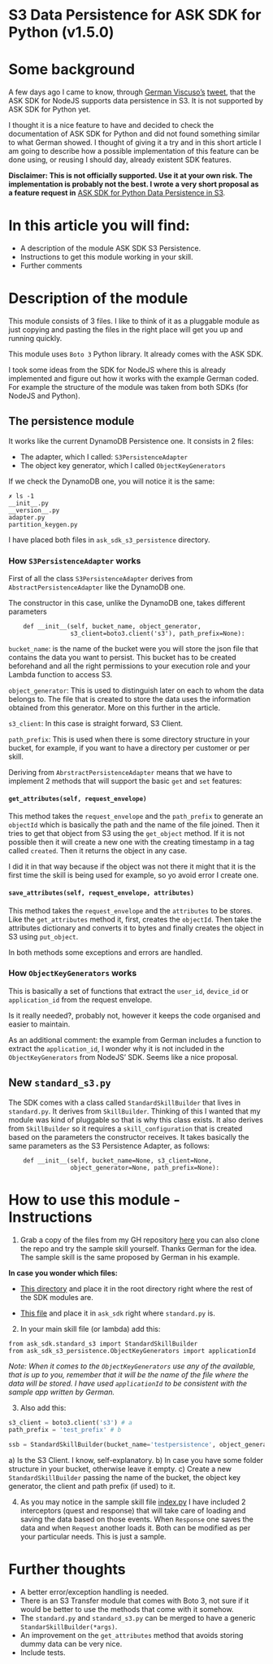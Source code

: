 # S3 Data Persistence for ASK SDK for Python (v1.5.0)

# Some background
A few days ago I came to know, through [German Viscuso’s](https://twitter.com/germanviscuso) [tweet](https://twitter.com/germanviscuso/status/1081198187954794496), that the ASK SDK for NodeJS supports data persistence in S3. It is not supported by ASK SDK for Python yet. 

I thought it is a nice feature to have and decided to check the documentation of ASK SDK for Python and did not found something similar to what German showed. I thought of giving it a try and in this short article I am going to describe how a possible implementation of this feature can be done using, or reusing I should day, already existent SDK features.

**Disclaimer: This is not officially supported. Use it at your own risk. The implementation is probably not the best. I wrote a very short proposal as a feature request in** [ASK SDK for Python Data Persistence in S3](https://github.com/alexa/alexa-skills-kit-sdk-for-python/issues/57). 

# In this article you will find:
- A description of the module ASK SDK S3 Persistence.
- Instructions to get this module working in your skill.
- Further comments

# Description of the module
This module consists of 3 files. I like to think of it as a pluggable module as just copying and pasting the files in the right place will get you up and running quickly.

This module uses ```Boto 3``` Python library. It already comes with the ASK SDK.

I took some ideas from the SDK for NodeJS where this is already implemented and figure out how it works with the example German coded. For example the structure of the module was taken from both SDKs (for NodeJS and Python).

## The persistence module
It works like the current DynamoDB Persistence one. It consists in 2 files:
- The adapter, which I called: ```S3PersistenceAdapter```
- The object key generator, which I called ```ObjectKeyGenerators```

If we check the DynamoDB one, you will notice it is the same:

```
✗ ls -1
__init__.py
__version__.py
adapter.py
partition_keygen.py
```

I have placed both files in ```ask_sdk_s3_persistence``` directory.

### How ```S3PersistenceAdapter``` works
First of all the class ```S3PersistenceAdapter``` derives from ```AbstractPersistenceAdapter``` like the DynamoDB one. 

The constructor in this case, unlike the DynamoDB one, takes different parameters

```
    def __init__(self, bucket_name, object_generator, 
                 s3_client=boto3.client('s3'), path_prefix=None):
```

```bucket_name```: is the name of the bucket were you will store the json file that contains the data you want to persist. This bucket has to be created beforehand and all the right permissions to your execution role and your Lambda function to access S3.

```object_generator```: This is used to distinguish later on each to whom the data belongs to. The file that is created to store the data uses the information obtained from this generator. More on this further in the article.

```s3_client```: In this case is straight forward, S3 Client.

```path_prefix```: This is used when there is some directory structure in your bucket, for example, if you want to have a directory per customer or per skill.

Deriving from ```AbrstractPersistenceAdapter``` means that we have to implement 2 methods that will support the basic ```get``` and ```set``` features: 

#### ```get_attributes(self, request_envelope)```
This method takes the ```request_envelope``` and the ```path_prefix``` to generate an ```objectId``` which is basically the path and the name of the file joined. Then it tries to get that object from S3 using the ```get_object``` method. If it is not possible then it will create a new one with the creating timestamp in a tag called ```created```. Then it returns the object in any case. 

I did it in that way because if the object was not there it might that it is the first time the skill is being used for example, so yo avoid error I create one.

#### ```save_attributes(self, request_envelope, attributes)```
This method takes the ```request_envelope``` and the ```attributes``` to be stores. Like the ```get_attributes``` method it, first, creates the ```objectId```. Then take the attributes dictionary and converts it to bytes and finally creates the object in S3 using ```put_object```.

In both methods some exceptions and errors are handled.

### How ```ObjectKeyGenerators``` works
This is basically a set of functions that extract the ```user_id```, ```device_id``` or ```application_id``` from the request envelope.

Is it really needed?, probably not, however it keeps the code organised and easier to maintain. 

As an additional comment: the example from German includes a function to extract the ```application_id```, I wonder why it is not included in the ```ObjectKeyGenerators``` from NodeJS’ SDK. Seems like a nice proposal.

## New ```standard_s3.py```
The SDK comes with a class called ```StandardSkillBuilder``` that lives in ```standard.py```. It derives from ```SkillBuilder```. Thinking of this I wanted that my module was kind of pluggable so that is why this class exists. It also derives from ```SkillBuilder``` so it requires a ```skill_configuration``` that is created based on the parameters the constructor receives. It takes basically the same parameters as the S3 Persistence Adapter, as follows:

```
    def __init__(self, bucket_name=None, s3_client=None,
                 object_generator=None, path_prefix=None):
```

# How to use this module - Instructions
1. Grab a copy of the files from my GH repository [here](https://github.com/frivas/alexa-s3-persistence-python/tree/master/lambda/eu-west-1_TestS3) you can also clone the repo and try the sample skill yourself. Thanks German for the idea. The sample skill is the same proposed by German in his example.

**In case you wonder which files:**

- [This directory](https://github.com/frivas/alexa-s3-persistence-python/tree/master/lambda/eu-west-1_TestS3/ask_sdk_s3_persistence) and place it in the root directory right where the rest of the SDK modules are.

- [This file](https://github.com/frivas/alexa-s3-persistence-python/blob/master/lambda/eu-west-1_TestS3/ask_sdk/standard_s3.py) and place it in ```ask_sdk``` right where ```standard.py``` is.

2. In your main skill file (or lambda) add this:

```
from ask_sdk.standard_s3 import StandardSkillBuilder
from ask_sdk_s3_persistence.ObjectKeyGenerators import applicationId
```

*Note: When it comes to the ```ObjectKeyGenerators``` use any of the available, that is up to you, remember that it will be the name of the file where the data will be stored. I have used ```applicationId``` to be consistent with the sample app written by German.*

3. Also add this:

```python
s3_client = boto3.client('s3') # a
path_prefix = 'test_prefix' # b

ssb = StandardSkillBuilder(bucket_name='testpersistence', object_generator=applicationId, s3_client=s3_client, path_prefix=path_prefix) # c
```

a) Is the S3 Client. I know, self-explanatory.
b) In case you have some folder structure in your bucket, otherwise leave it empty.
c) Create a new ```StandardSkillBuilder``` passing the name of the bucket, the object key generator, the client and path prefix (if used) to it.

4. As you may notice in the sample skill file [index.py](https://github.com/frivas/alexa-s3-persistence-python/blob/master/lambda/eu-west-1_TestS3/index.py) I have included 2 interceptors (quest and response) that will take care of loading and saving the data based on  those events. When ```Response``` one saves the data and when ```Request``` another loads it. Both can be modified as per your particular needs. This is just a sample.


# Further thoughts

- A better error/exception handling is needed.
- There is an S3 Transfer module that comes with Boto 3, not sure if it would be better to use the methods that come with it somehow.
- The ```standard.py``` and ```standard_s3.py``` can be merged to have a generic ```StandarSkillBuilder(*args)```.
- An improvement on the ```get_attributes``` method that avoids storing dummy data can be very nice.
- Include tests.
